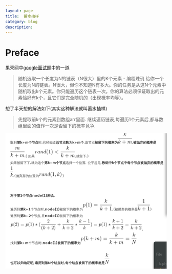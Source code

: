```yaml
---
layout: page
title:	蓄水抽样
category: blog
description:
---
```

# Preface


果壳网中[google面试题](http://www.guokr.com/article/61878/?page=6)中的一道.
>随机选取一个长度为N的链表（N很大）里的K个元素 - 编程珠玑
给你一个长度为N的链表。N很大，但你不知道N有多大。你的任务是从这N个元素中随机取出k个元素。你只能遍历这个链表一次。你的算法必须保证取出的元素恰好有k个，且它们是完全随机的（出现概率均等）。

想了半天想的解法如下(其实这种解法就叫蓄水抽样)

>先提取前k个的元素到数组arr里面.
继续遍历链表,每遍历1个元素后,都与数组里面的值作一次是否留下的概率竞争.

![](/img/math.reservoir-sampling.png)

